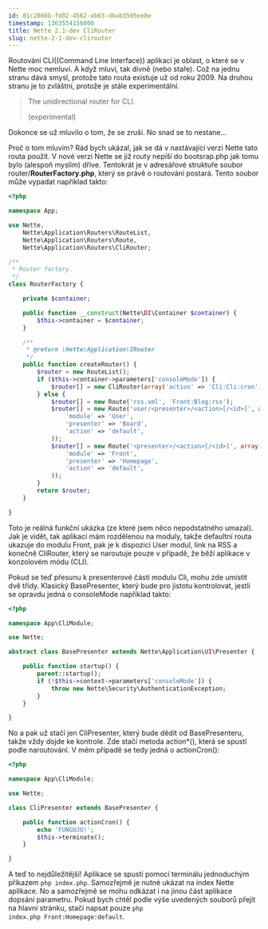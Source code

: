 ```yaml
---
id: 01c2866b-fd82-4562-ab63-dbab3505ee8e
timestamp: 1363554156000
title: Nette 2.1-dev CliRouter
slug: nette-2-1-dev-clirouter
---
```

Routování CLI((Command Line Interface)) aplikací je oblast, o které se v Nette moc nemluví. A když mluví, tak divně (nebo staře). Což na jednu stranu dává smysl, protože tato routa existuje už od roku 2009. Na druhou stranu je to zvláštní, protože je stále experimentální.

> The unidirectional router for CLI.
> 
> (experimental)

Dokonce se už mluvilo o tom, že se zruší. No snad se to nestane...

Proč o tom mluvím? Rád bych ukázal, jak se dá v nastávající verzi Nette tato routa použít. V nové verzi Nette se již routy nepíší do bootsrap.php jak tomu bylo (alespoň myslím) dříve. Tentokrát je v adresářové struktuře soubor router/**RouterFactory.php**, který se právě o routování postará. Tento soubor může vypadat například takto:

```php
<?php

namespace App;

use Nette,
	Nette\Application\Routers\RouteList,
	Nette\Application\Routers\Route,
	Nette\Application\Routers\CliRouter;

/**
 * Router factory.
 */
class RouterFactory {

	private $container;

	public function __construct(Nette\DI\Container $container) {
		$this->container = $container;
	}

	/**
	 * @return \Nette\Application\IRouter
	 */
	public function createRouter() {
		$router = new RouteList();
		if ($this->container->parameters['consoleMode']) {
			$router[] = new CliRouter(array('action' => 'Cli:Cli:cron'));
		} else {
			$router[] = new Route('rss.xml', 'Front:Blog:rss');
			$router[] = new Route('user/<presenter>/<action>[/<id>]', array(
				'module' => 'User',
				'presenter' => 'Board',
				'action' => 'default',
			));
			$router[] = new Route('<presenter>/<action>[/<id>]', array(
				'module' => 'Front',
				'presenter' => 'Homepage',
				'action' => 'default',
			));
		}
		return $router;
	}

}
```

Toto je reálná funkční ukázka (ze které jsem něco nepodstatného umazal). Jak je vidět, tak aplikaci mám rozdělenou na moduly, takže defaultní routa ukazuje do modulu Front, pak je k dispozici User modul, link na RSS a konečně CliRouter, který se naroutuje pouze v případě, že běží aplikace v konzolovém módu (CLI).

Pokud se teď přesunu k presenterové části modulu Cli, mohu zde umístit dvě třídy. Klasický BasePresenter, který bude pro jistotu kontrolovat, jestli se opravdu jedná o consoleMode například takto:

```php
<?php

namespace App\CliModule;

use Nette;

abstract class BasePresenter extends Nette\Application\UI\Presenter {

	public function startup() {
		parent::startup();
		if (!$this->context->parameters['consoleMode']) {
			throw new Nette\Security\AuthenticationException;
		}
	}

}
```

No a pak už stačí jen CliPresenter, který bude dědit od BasePresenteru, takže vždy dojde ke kontrole. Zde stačí metoda action*(), která se spustí podle naroutování. V mém případě se tedy jedná o actionCron():

```php
<?php

namespace App\CliModule;

use Nette;

class CliPresenter extends BasePresenter {

	public function actionCron() {
		echo 'FUNGUJU!';
		$this->terminate();
	}

}
```

A teď to nejdůležitější! Aplikace se spustí pomocí terminálu jednoduchým příkazem <code>php index.php</code>. Samozřejmě je nutné ukázat na index Nette aplikace. No a samozřejmě se mohu odkázat i na jinou část aplikace dopsání parametru. Pokud bych chtěl podle výše uvedených souborů přejít na hlavní stránku, stačí napsat pouze <code>php index.php Front:Homepage:default</code>.